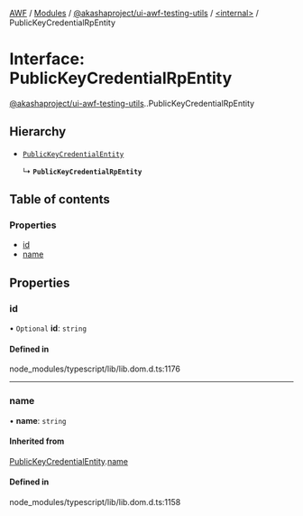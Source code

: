 [AWF](../README.md) / [Modules](../modules.md) / [@akashaproject/ui-awf-testing-utils](../modules/akashaproject_ui_awf_testing_utils.md) / [<internal\>](../modules/akashaproject_ui_awf_testing_utils._internal_.md) / PublicKeyCredentialRpEntity

# Interface: PublicKeyCredentialRpEntity

[@akashaproject/ui-awf-testing-utils](../modules/akashaproject_ui_awf_testing_utils.md).[<internal>](../modules/akashaproject_ui_awf_testing_utils._internal_.md).PublicKeyCredentialRpEntity

## Hierarchy

- [`PublicKeyCredentialEntity`](akashaproject_ui_awf_testing_utils._internal_.PublicKeyCredentialEntity.md)

  ↳ **`PublicKeyCredentialRpEntity`**

## Table of contents

### Properties

- [id](akashaproject_ui_awf_testing_utils._internal_.PublicKeyCredentialRpEntity.md#id)
- [name](akashaproject_ui_awf_testing_utils._internal_.PublicKeyCredentialRpEntity.md#name)

## Properties

### id

• `Optional` **id**: `string`

#### Defined in

node_modules/typescript/lib/lib.dom.d.ts:1176

___

### name

• **name**: `string`

#### Inherited from

[PublicKeyCredentialEntity](akashaproject_ui_awf_testing_utils._internal_.PublicKeyCredentialEntity.md).[name](akashaproject_ui_awf_testing_utils._internal_.PublicKeyCredentialEntity.md#name)

#### Defined in

node_modules/typescript/lib/lib.dom.d.ts:1158
